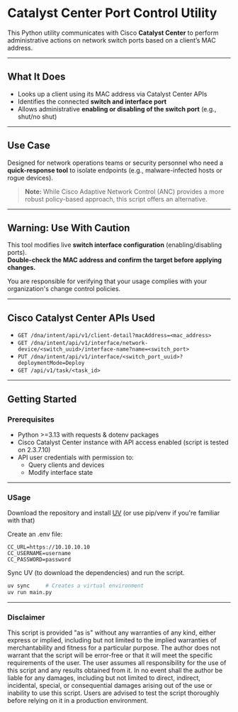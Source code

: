 # Catalyst Center Port Control Utility

This Python utility communicates with Cisco **Catalyst Center** to perform administrative actions on network switch ports based on a client’s MAC address.

---

## What It Does

- Looks up a client using its MAC address via Catalyst Center APIs
- Identifies the connected **switch and interface port**
- Allows administrative **enabling or disabling of the switch port** (e.g., shut/no shut)

---

## Use Case

Designed for network operations teams or security personnel who need a **quick-response tool** to isolate endpoints (e.g., malware-infected hosts or rogue devices).

> **Note:** While Cisco Adaptive Network Control (ANC) provides a more robust policy-based approach, this script offers an alternative.

---

## Warning: Use With Caution

This tool modifies live **switch interface configuration** (enabling/disabling ports).  
**Double-check the MAC address and confirm the target before applying changes.**

You are responsible for verifying that your usage complies with your organization's change control policies.

---

## Cisco Catalyst Center APIs Used

- `GET /dna/intent/api/v1/client-detail?macAddress=<mac_address>`  
- `GET /dna/intent/api/v1/interface/network-device/<switch_uuid>/interface-name?name=<switch_port>`  
- `PUT /dna/intent/api/v1/interface/<switch_port_uuid>?deploymentMode=Deploy`  
- `GET /api/v1/task/<task_id>`

---

## Getting Started

### Prerequisites

- Python >=3.13 with requests & dotenv packages
- Cisco Catalyst Center instance with API access enabled (script is tested on 2.3.7.10)
- API user credentials with permission to:
  - Query clients and devices
  - Modify interface state

---

### USage 

Download the repository and install [UV](https://github.com/astral-sh/uv) (or use pip/venv if you're familiar with that)

Create an .env file:
```
CC_URL=https://10.10.10.10
CC_USERNAME=username
CC_PASSWORD=password
```

Sync UV (to download the dependencies) and run the script.
```bash
uv sync     # Creates a virtual environment 
uv run main.py
```

---
### Disclaimer

This script is provided "as is" without any warranties of any kind, either express or implied, including but not limited to the implied warranties of merchantability and fitness for a particular purpose. The author does not warrant that the script will be error-free or that it will meet the specific requirements of the user. The user assumes all responsibility for the use of this script and any results obtained from it. In no event shall the author be liable for any damages, including but not limited to direct, indirect, incidental, special, or consequential damages arising out of the use or inability to use this script. Users are advised to test the script thoroughly before relying on it in a production environment.